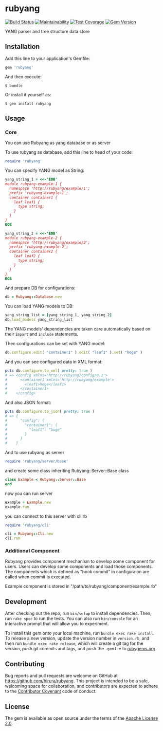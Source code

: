 # rubyang

[![Build Status](https://travis-ci.org/hirura/rubyang.svg?branch=master)](https://travis-ci.org/hirura/rubyang)
[![Maintainability](https://api.codeclimate.com/v1/badges/05f5fd598d75872b22d0/maintainability)](https://codeclimate.com/github/hirura/rubyang/maintainability)
[![Test Coverage](https://api.codeclimate.com/v1/badges/05f5fd598d75872b22d0/test_coverage)](https://codeclimate.com/github/hirura/rubyang/test_coverage)
[![Gem Version](https://badge.fury.io/rb/rubyang.svg)](https://badge.fury.io/rb/rubyang)

YANG parser and tree structure data store

## Installation

Add this line to your application's Gemfile:

```ruby
gem 'rubyang'
```

And then execute:

    $ bundle

Or install it yourself as:

    $ gem install rubyang

## Usage

### Core

You can use Rubyang as yang database or as server

To use rubyang as database, add this line to head of your code:

```ruby
require 'rubyang'
```

You can specify YANG model as String:

```ruby
yang_string_1 = <<-'EOB'
module rubyang-example-1 {
  namespace 'http://rubyang/example/1';
  prefix 'rubyang-example-1';
  container container1 {
    leaf leaf1 {
      type string;
    }
  }
}
EOB

yang_string_2 = <<-'EOB'
module rubyang-example-2 {
  namespace 'http://rubyang/example/2';
  prefix 'rubyang-example-2';
  container container2 {
    leaf leaf2 {
      type string;
    }
  }
}
EOB
```

And prepare DB for configurations:

```ruby
db = Rubyang::Database.new
```

You can load YANG models to DB:

```ruby
yang_string_list = [yang_string_1, yang_string_2]
db.load_models yang_string_list
```

The YANG models' dependencies are taken care automatically based on their `import` and `include` statements.

Then configurations can be set with YANG model:

```ruby
db.configure.edit( "container1" ).edit( "leaf1" ).set( "hoge" )
```

And you can see configured data in XML format:

```ruby
puts db.configure.to_xml( pretty: true )
# => <config xmlns='http://rubyang/config/0.1'>
#      <container1 xmlns='http://rubyang/example'>
#        <leaf1>hoge</leaf1>
#      </container1>
#    </config>
```

And also JSON format:

```ruby
puts db.configure.to_json( pretty: true )
# => {
#      "config": {
#        "container1": {
#          "leaf1": "hoge"
#        }
#      }
#    }
```

And to use rubyang as server

```ruby
require 'rubyang/server/base'
```

and create some class inheriting Rubyang::Server::Base class

```ruby
class Example < Rubyang::Server::Base
end
```

now you can run server

```ruby
example = Example.new
example.run
```

you can connect to this server with cli.rb

```ruby
require 'rubyang/cli'

cli = Rubyang::Cli.new
cli.run
```

### Additional Component

Rubyang provides component mechanism to develop some component for users.
Users can develop some components and load those components.
The components which is defined as "hook commit" in configuraion are called when commit is executed.

Example component is stored in "/path/to/rubyang/component/example.rb"

## Development

After checking out the repo, run `bin/setup` to install dependencies. Then, run `rake spec` to run the tests. You can also run `bin/console` for an interactive prompt that will allow you to experiment.

To install this gem onto your local machine, run `bundle exec rake install`. To release a new version, update the version number in `version.rb`, and then run `bundle exec rake release`, which will create a git tag for the version, push git commits and tags, and push the `.gem` file to [rubygems.org](https://rubygems.org).

## Contributing

Bug reports and pull requests are welcome on GitHub at https://github.com/hirura/rubyang. This project is intended to be a safe, welcoming space for collaboration, and contributors are expected to adhere to the [Contributor Covenant](http://contributor-covenant.org) code of conduct.


## License

The gem is available as open source under the terms of the [Apache License 2.0](https://opensource.org/licenses/Apache-2.0).

